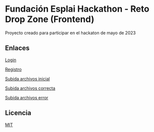 # Fundación Esplai Hackathon - Reto Drop Zone (Frontend)

Proyecto creado para participar en el hackaton de mayo de 2023

## Enlaces
<a href="https://rogergibertrovira.github.io/rgr-FundacionEsplai-Hackathon/hackaton/index.html">Login</a> <br>

<a href="https://rogergibertrovira.github.io/rgr-FundacionEsplai-Hackathon/hackaton/register.html">Registro</a> <br>

<a href="https://rogergibertrovira.github.io/rgr-FundacionEsplai-Hackathon/hackaton/filedropstart.html">Subida archivos inicial</a> <br>

<a href="https://rogergibertrovira.github.io/rgr-FundacionEsplai-Hackathon/hackaton/filedropcorrect.html">Subida archivos correcta</a> <br>

<a href="https://rogergibertrovira.github.io/rgr-FundacionEsplai-Hackathon/hackaton/filedroperror.html">Subida archivos error</a> <br>


## Licencia

[MIT](https://opensource.org/licenses/MIT)
